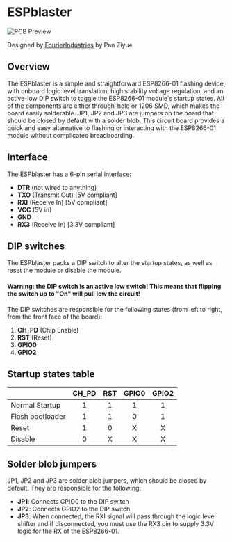 # ESPblaster

![PCB Preview](https://github.com/sammy0025/ESPblaster/raw/master/Graphical%20Assets/Preview.png)

Designed by [FourierIndustries](https://fourier.industries) by Pan Ziyue

## Overview
The ESPblaster is a simple and straightforward ESP8266-01 flashing device, with onboard logic level translation, high stability voltage regulation, and an active-low DIP switch to toggle the ESP8266-01 module's startup states. All of the components are either through-hole or 1206 SMD, which makes the board easily solderable. JP1, JP2 and JP3 are jumpers on the board that should be closed by default with a solder blob. This circuit board provides a quick and easy alternative to flashing or interacting with the ESP8266-01 module without complicated breadboarding. 

## Interface
The ESPblaster has a 6-pin serial interface:

* **DTR** (not wired to anything)
* **TXO** (Transmit Out) [5V compliant]
* **RXI** (Receive In) [5V compliant]
* **VCC** (5V in)
* **GND**
* **RX3** (Receive In) [3.3V compliant]

## DIP switches
The ESPblaster packs a DIP switch to alter the startup states, as well as reset the module or disable the module. 

#### Warning: the DIP switch is an active low switch! This means that flipping the switch up to "On" will pull low the circuit!

The DIP switches are responsible for the following states (from left to right, from the front face of the board):

1. **CH_PD** (Chip Enable)
2. **RST** (Reset)
3. **GPIO0**
4. **GPIO2**

## Startup states table

|                  | CH_PD | RST | GPIO0 | GPIO2 |
|------------------|:-----:|:---:|:-----:|:-----:|
| Normal Startup   |   1   |  1  |   1   |   1   |
| Flash bootloader |   1   |  1  |   0   |   1   |
| Reset            |   1   |  0  |   X   |   X   |
| Disable          |   0   |  X  |   X   |   X   |

## Solder blob jumpers
JP1, JP2 and JP3 are solder blob jumpers, which should be closed by default. They are responsible for the following:

* **JP1**: Connects GPIO0 to the DIP switch
* **JP2**: Connects GPIO2 to the DIP switch
* **JP3**: When connected, the RXI signal will pass through the logic level shifter and if disconnected, you must use the RX3 pin to supply 3.3V logic for the RX of the ESP8266-01.
